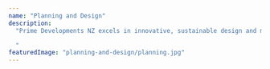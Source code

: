 ```yaml
---
name: "Planning and Design"
description:
  "Prime Developments NZ excels in innovative, sustainable design and meticulous planning. Their talented team creates cutting-edge designs that blend aesthetics with functionality while prioritizing eco-friendly practices. With a commitment to excellence, Prime Developments NZ sets the bar high in the construction industry, ensuring that every project they undertake is visually striking, practical, and environmentally conscious. From concept design, working drawings, building consent and resource consent. Dealing with all council aspects from start to finish.

  "
featuredImage: "planning-and-design/planning.jpg"
---
```

